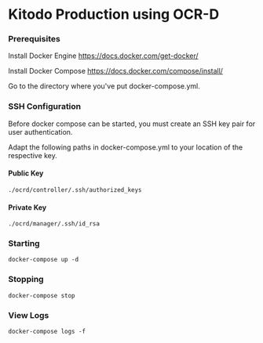 # Kitodo Production using OCR-D

### Prerequisites

Install Docker Engine
https://docs.docker.com/get-docker/

Install Docker Compose
https://docs.docker.com/compose/install/

Go to the directory where you've put docker-compose.yml.

### SSH Configuration

Before docker compose can be started, you must create an SSH key pair for user authentication.

Adapt the following paths in docker-compose.yml to your location of the respective key.

#### Public Key
```
./ocrd/controller/.ssh/authorized_keys
```

#### Private Key
```
./ocrd/manager/.ssh/id_rsa
```

### Starting 
```
docker-compose up -d
```

### Stopping 
```
docker-compose stop
```

### View Logs 
```
docker-compose logs -f
```
